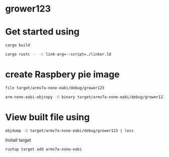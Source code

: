 # grower123

# Get started using
```bash
cargo build
```

```bash
cargo rustc -- -C link-arg=--script=./linker.ld
```

# create Raspbery pie image
```bash
file target/armv7a-none-eabi/debug/grower123
```

<!-- TODO: fix this command because I currently get command not found: arm-none-eabi-objcopy -->
<!-- /Applications/ArmGNUToolchain/12.3.rel1/arm-none-eabi/arm-none-eabi/bin/objcopy -->
```bash
arm-none-eabi-objcopy -O binary target/armv7a-none-eabi/debug/grower123 ./grower.img
```

# View built file using
```bash
objdump -D target/armv7a-none-eabi/debug/grower123 | less
```

Install target
```
rustup target add armv7a-none-eabi
```
